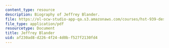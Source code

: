 ```yaml
---
content_type: resource
description: Biography of Jeffrey Blander.
file: https://ol-ocw-studio-app-qa.s3.amazonaws.com/courses/hst-939-designing-and-sustaining-technology-innovation-for-global-health-practice-spring-2008/af230ad8d2264f244d0bf527f2130fd4_blander_bio.pdf
file_type: application/pdf
resourcetype: Document
title: Jeffrey Blander
uid: af230ad8-d226-4f24-4d0b-f527f2130fd4
---
```

